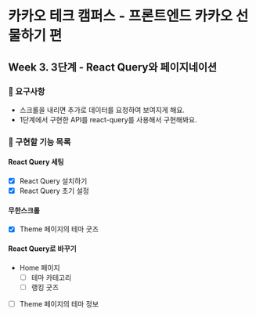 # 카카오 테크 캠퍼스 - 프론트엔드 카카오 선물하기 편

## Week 3. 3단계 - React Query와 페이지네이션

### 📝 요구사항

- 스크롤을 내리면 추가로 데이터를 요청하여 보여지게 해요.
- 1단계에서 구현한 API를 react-query를 사용해서 구현해봐요.

### 🚀 구현할 기능 목록

#### React Query 세팅

- [x] React Query 설치하기
- [x] React Query 초기 설정

#### 무한스크롤

- [x] Theme 페이지의 테마 굿즈

#### React Query로 바꾸기

- Home 페이지
  - [ ] 테마 카테고리
  - [ ] 랭킹 굿즈
- [ ] Theme 페이지의 테마 정보
